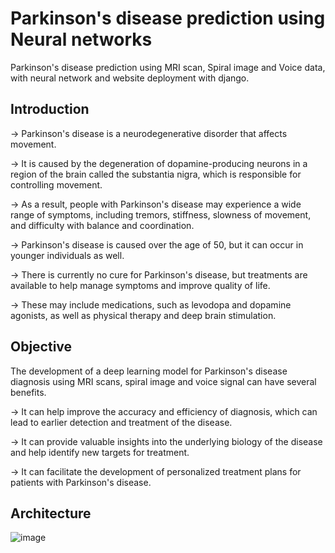 # Parkinson's disease prediction using Neural networks
 Parkinson's disease prediction using MRI scan, Spiral image and Voice data, with neural network and website deployment with django.

## Introduction

-> Parkinson's disease is a neurodegenerative disorder that affects movement.

-> It is caused by the degeneration of dopamine-producing neurons in a region of the brain called the substantia nigra, which is responsible for controlling movement.

-> As a result, people with Parkinson's disease may experience a wide range of symptoms, including tremors, stiffness, slowness of movement, and difficulty with balance and coordination.

-> Parkinson's disease is caused over the age of 50, but it can occur in younger individuals as well.

-> There is currently no cure for Parkinson's disease, but treatments are available to help manage symptoms and improve quality of life.

-> These may include medications, such as levodopa and dopamine agonists, as well as physical therapy and deep brain stimulation.

## Objective

The development of a deep learning model for Parkinson's disease diagnosis using MRI scans, spiral image and voice signal can have several benefits.

-> It can help improve the accuracy and efficiency of diagnosis, which can lead to earlier detection and treatment of the disease.

-> It can provide valuable insights into the underlying biology of the disease and help identify new targets for treatment.

-> It can facilitate the development of personalized treatment plans for patients with Parkinson's disease.

## Architecture
![image](https://user-images.githubusercontent.com/82936701/247839843-8138a18c-04d1-433d-b0fe-4c900b96da90.png)

